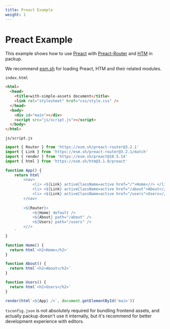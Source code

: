 ```yaml
---
title: Preact Example
weight: 1
---
```


# Preact Example

This example shows how to use [Preact](https://preactjs.com/) with [Preact-Router](https://github.com/preactjs/preact-router) and [HTM](https://github.com/developit/htm) in packup.

We recommend [esm.sh](https://esm.sh/) for loading Preact, HTM and their related modules.

`index.html`

```html
<html>
  <head>
    <title>with-simple-assets document</title>
    <link rel="stylesheet" href="css/style.css" />
  </head>
  <body>
    <div id="main"></div>
    <script src="js/script.js"></script>
  </body>
</html>
```

`js/script.js`

```js
import { Router } from 'https://esm.sh/preact-router@3.2.1'
import { Link } from 'https://esm.sh/preact-router@3.2.1/match'
import { render } from 'https://esm.sh/preact@10.5.14'
import { html } from 'https://esm.sh/htm@3.1.0/preact'

function App() {
    return html`
        <nav>
            <li> <${Link} activeClassName=active href="/">Home<//> </li>
            <li> <${Link} activeClassName=active href="/about">About<//> </li> 
            <li> <${Link} activeClassName=active href="/users">Users<//> </li>
        </nav>
            
        <${Router}>
            <${Home} default />
            <${About} path="/about" />
            <${Users} path="/users" />
        <//>
    `
}

function Home() {
  return html`<h2>Home</h2>`
}

function About() {
  return html`<h2>About</h2>`
}

function Users() {
  return html`<h2>Users</h2>`
}

render(html`<${App} />`, document.getElementById('main'))
```

`tsconfig.json` is not absolutely required for bundling frontend assets, and actually packup doesn't use it internally, but it's recommend for better development experience with editors.
